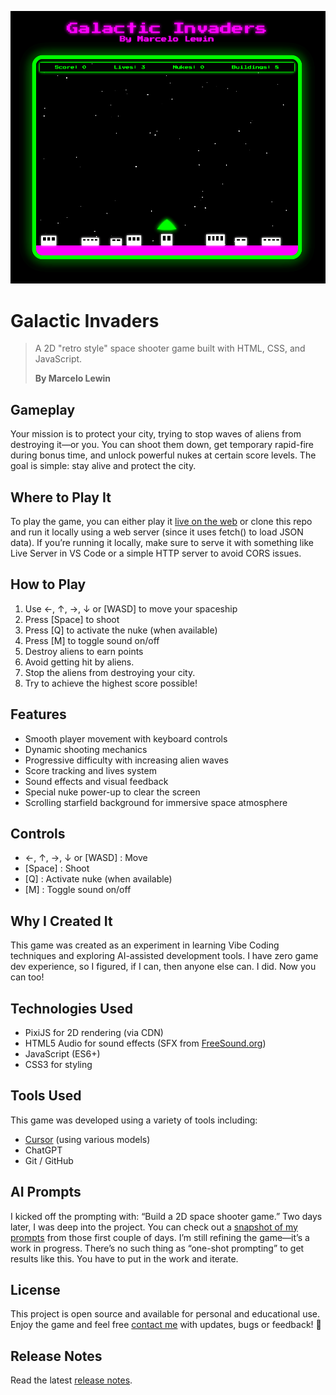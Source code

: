 [ ![Galactic Invaders](./assets/galactic-invaders.png "Galactic Invaders") ](https://bymarcelolewin.github.io/Galactic-Invaders/)

# Galactic Invaders

>A 2D "retro style" space shooter game built with HTML, CSS, and JavaScript.
> 
> **By Marcelo Lewin**

## Gameplay
Your mission is to protect your city, trying to stop waves of aliens from destroying it—or you. You can shoot them down, get temporary rapid-fire during bonus time, and unlock powerful nukes at certain score levels. The goal is simple: stay alive and protect the city.

## Where to Play It
To play the game, you can either play it [live on the web](https://bymarcelolewin.github.io/Galactic-Invaders/) or clone this repo and run it locally using a web server (since it uses fetch() to load JSON data). If you’re running it locally, make sure to serve it with something like Live Server in VS Code or a simple HTTP server to avoid CORS issues.

## How to Play
1. Use ←, ↑, →, ↓ or [WASD] to move your spaceship
2. Press \[Space] to shoot
3. Press \[Q] to activate the nuke (when available)
4. Press \[M] to toggle sound on/off
5. Destroy aliens to earn points
6. Avoid getting hit by aliens.
7. Stop the aliens from destroying your city.
8. Try to achieve the highest score possible!

## Features
- Smooth player movement with keyboard controls
- Dynamic shooting mechanics
- Progressive difficulty with increasing alien waves
- Score tracking and lives system
- Sound effects and visual feedback
- Special nuke power-up to clear the screen
- Scrolling starfield background for immersive space atmosphere

## Controls
- ←, ↑, →, ↓ or \[WASD] : Move
- \[Space] : Shoot
- \[Q] : Activate nuke (when available)
- \[M] : Toggle sound on/off

## Why I Created It
This game was created as an experiment in learning Vibe Coding techniques and exploring AI-assisted development tools. I have zero game dev experience, so I figured, if I can, then anyone else can.  I did.  Now you can too!

## Technologies Used
- PixiJS for 2D rendering (via CDN)
- HTML5 Audio for sound effects (SFX from [FreeSound.org](https://www.freesound.org))
- JavaScript (ES6+)
- CSS3 for styling

## Tools Used
This game was developed using a variety of tools including:
- [Cursor](https://www.cursor.com/) (using various models)
- ChatGPT
- Git / GitHub

## AI Prompts
I kicked off the prompting with: “Build a 2D space shooter game.” Two days later, I was deep into the project. You can check out a [snapshot of my prompts](./assets/first-couple-of-days-prompts.md) from those first couple of days. I’m still refining the game—it’s a work in progress. There’s no such thing as “one-shot prompting” to get results like this. You have to put in the work and iterate.

## License
This project is open source and available for personal and educational use. Enjoy the game and feel free [contact me](mailto:marcelo@redpillbluepillstudios.com) with updates, bugs or feedback! 🚀 

## Release Notes
Read the latest [release notes](./release_notes.md).